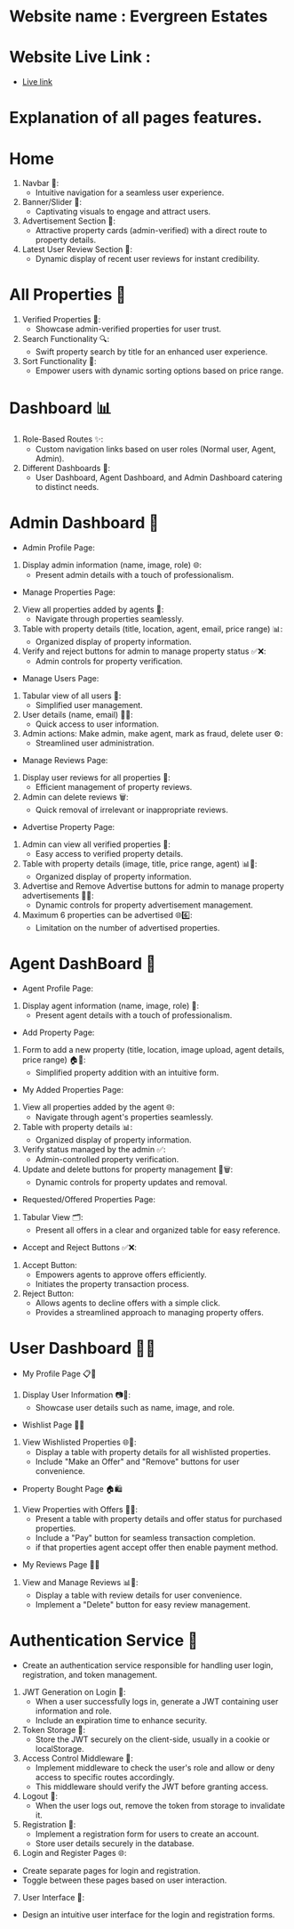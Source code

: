 # Website name : Evergreen Estates
# Website Live Link : 
- [Live link](https://evergreen-estates-assignment.web.app)

# Explanation of all pages features.

# Home 

1) Navbar 🚀:
   - Intuitive navigation for a seamless user experience.
2) Banner/Slider 🎨:
   - Captivating visuals to engage and attract users.
3) Advertisement Section 🏡:
   - Attractive property cards (admin-verified) with a direct route to property details.
4) Latest User Review Section 🌟:
   - Dynamic display of recent user reviews for instant credibility.

# All Properties 🏡
1) Verified Properties 🌟:
   - Showcase admin-verified properties for user trust.
2) Search Functionality 🔍:
   - Swift property search by title for an enhanced user experience.
3) Sort Functionality 🔄:
   - Empower users with dynamic sorting options based on price range.

# Dashboard 📊
1) Role-Based Routes ✨:
   - Custom navigation links based on user roles (Normal user, Agent, Admin).
2) Different Dashboards 📝:
   - User Dashboard, Agent Dashboard, and Admin Dashboard catering to distinct needs.

# Admin Dashboard 👑
- Admin Profile Page:
1) Display admin information (name, image, role) 🌐:
   - Present admin details with a touch of professionalism.

- Manage Properties Page:
2) View all properties added by agents 🏡:
   - Navigate through properties seamlessly.
3) Table with property details (title, location, agent, email, price range) 📊:
   - Organized display of property information.
4) Verify and reject buttons for admin to manage property status ✅❌:
   - Admin controls for property verification.

- Manage Users Page:
1) Tabular view of all users 👥:
   - Simplified user management.
2) User details (name, email) 🧑‍💻:
   - Quick access to user information.
3) Admin actions: Make admin, make agent, mark as fraud, delete user ⚙:
   - Streamlined user administration.

- Manage Reviews Page:
1) Display user reviews for all properties 📝:
   - Efficient management of property reviews.
2) Admin can delete reviews 🗑:
   - Quick removal of irrelevant or inappropriate reviews.

- Advertise Property Page:
1) Admin can view all verified properties 🌟:
   - Easy access to verified property details.
2) Table with property details (image, title, price range, agent) 📊🏡:
   - Organized display of property information.
3) Advertise and Remove Advertise buttons for admin to manage property advertisements 🚀🔄:
   - Dynamic controls for property advertisement management.
4) Maximum 6 properties can be advertised 🌐6️⃣:
   - Limitation on the number of advertised properties.


# Agent DashBoard 👤

- Agent Profile Page:
1) Display agent information (name, image, role) 🌟:
   - Present agent details with a touch of professionalism.

- Add Property Page:
1) Form to add a new property (title, location, image upload, agent details, price range) 🏠📝:
   - Simplified property addition with an intuitive form.

- My Added Properties Page:
1) View all properties added by the agent 🌐:
   - Navigate through agent's properties seamlessly.
2) Table with property details 📊:
   - Organized display of property information.
3) Verify status managed by the admin ✅:
   - Admin-controlled property verification.
4) Update and delete buttons for property management 🔄🗑:
   - Dynamic controls for property updates and removal.

- Requested/Offered Properties Page:
1) Tabular View 🗂:
   - Present all offers in a clear and organized table for easy reference.
- Accept and Reject Buttons ✅❌:
1) Accept Button:
   - Empowers agents to approve offers efficiently.
   - Initiates the property transaction process.
2) Reject Button:
   - Allows agents to decline offers with a simple click.
   - Provides a streamlined approach to managing property offers.


# User Dashboard 🏡👤

- My Profile Page 📋👥
1) Display User Information 📷👤:
   - Showcase user details such as name, image, and role.
- Wishlist Page 💭🌟
1) View Wishlisted Properties 🌐💼:
   - Display a table with property details for all wishlisted properties.
   - Include "Make an Offer" and "Remove" buttons for user convenience.
- Property Bought Page 🏠🛍
1) View Properties with Offers 📑💸:
   - Present a table with property details and offer status for purchased properties.
   - Include a "Pay" button for seamless transaction completion.
   - if that properties agent accept offer then enable payment method.
- My Reviews Page 📝👀
1) View and Manage Reviews 📊👥:
   - Display a table with review details for user convenience.
   - Implement a "Delete" button for easy review management.

# Authentication Service 🔐
- Create an authentication service responsible for handling user login, registration, and token management.
1) JWT Generation on Login 🚪:
   - When a user successfully logs in, generate a JWT containing user information and role.
   - Include an expiration time to enhance security.
2) Token Storage 💾:
   - Store the JWT securely on the client-side, usually in a cookie or localStorage.
3) Access Control Middleware 🚧:
   - Implement middleware to check the user's role and allow or deny access to specific routes accordingly.
   - This middleware should verify the JWT before granting access.
4) Logout 🚪:
   - When the user logs out, remove the token from storage to invalidate it.
5) Registration 📝:
   - Implement a registration form for users to create an account.
   - Store user details securely in the database.
6)  Login and Register Pages 🌐:
   - Create separate pages for login and registration.
   - Toggle between these pages based on user interaction.
7)  User Interface 🎨:
   - Design an intuitive user interface for the login and registration forms.